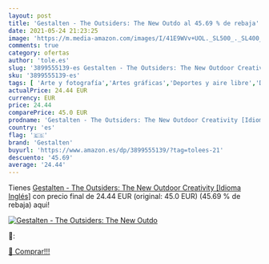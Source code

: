 ```yaml
---
layout: post
title: 'Gestalten - The Outsiders: The New Outdo al 45.69 % de rebaja'
date: 2021-05-24 21:23:25
image: 'https://m.media-amazon.com/images/I/41E9WVv+UOL._SL500_._SL400_.jpg'
comments: true
category: ofertas
author: 'tole.es'
slug: '3899555139-es Gestalten - The Outsiders: The New Outdoor Creativity...'
sku: '3899555139-es'
tags: [ 'Arte y fotografía','Artes gráficas','Deportes y aire libre','Diseño gráfico comercial','Diseño industrial y de productos','Diseño y artes decorativas','Diseño y moda','Excursionismo y actividades al aire libre','Libros','Supervivencia al aire libre','gestalten', ]
actualPrice: 24.44 EUR
currency: EUR
price: 24.44
comparePrice: 45.0 EUR
prodname: 'Gestalten - The Outsiders: The New Outdoor Creativity [Idioma Inglés]'
country: 'es'
flag: '🇪🇸'
brand: 'Gestalten'
buyurl: 'https://www.amazon.es/dp/3899555139/?tag=tolees-21'
descuento: '45.69'
average: '24.44'
---
```


Tienes [Gestalten - The Outsiders: The New Outdoor Creativity [Idioma Inglés]](https://www.amazon.es/dp/3899555139/?tag=tolees-21) con precio final de  24.44 EUR (original: 45.0 EUR) (45.69 %  de rebaja) aqui!

[![Gestalten - The Outsiders: The New Outdo](https://m.media-amazon.com/images/I/41E9WVv+UOL._SL500_._SL400_.jpg)](https://www.amazon.es/dp/3899555139/?tag=tolees-21)

🔎:


[🛒 Comprar!!!](https://www.amazon.es/dp/3899555139/?tag=tolees-21)
